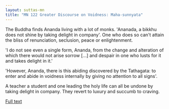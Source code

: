 ```yaml
---
layout: suttas-mn
title: "MN 122 Greater Discourse on Voidness: Maha-sunnyata"
---
```


The Buddha finds Ananda living with a lot of monks. 'Ananada, 
a bikkhu does not shine by taking delight in company'. One who 
does so can't attain the bliss of renunciation, seclusion, peace 
or enlightenment.  


'I do not see even a single form, Ananda, from the change 
and alteration of which there would not arise sorrow [...] 
and despair in one who lusts for it and takes delight in it.'


'However, Ananda, there is this abiding discovered by the 
Tathagata: to enter and abide in voidness internally by giving 
no attention to all signs'.


A teacher a student and one leading the holy life can all 
be undone by taking delight in company. They revert to luxury and 
succumb to craving.


[Full text](https://accesstoinsight.org/tipitaka/mn/mn.122.than.html)
